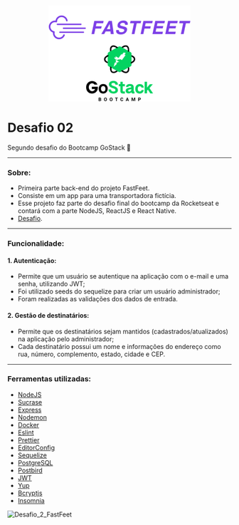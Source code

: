 <p align="center">
  <img src="https://github.com/EliasGcf/fastfeet/blob/master/.github/LogoFastFeetGoStack.png">
</p>

# Desafio 02
Segundo desafio do Bootcamp GoStack 🚀

<hr/>

### Sobre:
- Primeira parte back-end do projeto FastFeet.
- Consiste em um app para uma transportadora fictícia.
- Esse projeto faz parte do desafio final do bootcamp da Rocketseat e contará com a parte NodeJS, ReactJS e React Native.
- [Desafio](https://github.com/Rocketseat/bootcamp-gostack-desafio-02/blob/master/README.md#desafio-02-iniciando-aplica%C3%A7%C3%A3o).

<hr/>

### Funcionalidade:
#### 1. Autenticação:
- Permite que um usuário se autentique na aplicação com o e-mail e uma senha, utilizando JWT;
- Foi utilizado seeds do sequelize para criar um usuário administrador;
- Foram realizadas as validações dos dados de entrada.

#### 2. Gestão de destinatários:
- Permite que os destinatários sejam mantidos (cadastrados/atualizados) na aplicação pelo administrador;
- Cada destinatário possui um nome e informações do endereço como rua, número, complemento, estado, cidade e CEP.

<hr/>

### Ferramentas utilizadas:
- [NodeJS](https://nodejs.org/en/)
- [Sucrase](https://sucrase.io/)
- [Express](https://expressjs.com/)
- [Nodemon](https://nodemon.io/)
- [Docker](https://www.docker.com/)
- [Eslint](https://eslint.org/)
- [Prettier](https://prettier.io/)
- [EditorConfig](https://editorconfig.org/)
- [Sequelize](https://sequelize.org/)
- [PostgreSQL](https://www.postgresql.org/)
- [Postbird](https://www.electronjs.org/apps/postbird)
- [JWT](https://jwt.io/)
- [Yup](https://www.npmjs.com/package/yup)
- [Bcryptjs](https://www.npmjs.com/package/bcryptjs)
- [Insomnia](https://insomnia.rest/)

![Desafio_2_FastFeet](https://user-images.githubusercontent.com/12499627/75710718-c7384600-5ca3-11ea-898c-acb7245fad93.gif)
